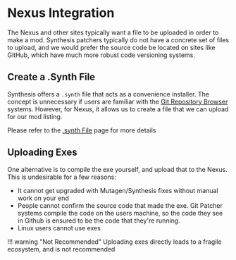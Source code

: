 # Nexus Integration
The Nexus and other sites typically want a file to be uploaded in order to make a mod.   Synthesis patchers typically do not have a concrete set of files to upload, and we would prefer the source code be located on sites like GitHub, which have much more robust code versioning systems.

## Create a .Synth File
Synthesis offers a `.synth` file that acts as a convenience installer.   The concept is unnecessary if users are familiar with the [Git Repository Browser](Typical-Usage.md#browse) systems.  However, for Nexus, it allows us to create a file that we can upload for our mod listing.

Please refer to the [.synth File](Synth-File.md) page for more details

## Uploading Exes
One alternative is to compile the exe yourself, and upload that to the Nexus.  This is undesirable for a few reasons:

- It cannot get upgraded with Mutagen/Synthesis fixes without manual work on your end
- People cannot confirm the source code that made the exe.  Git Patcher systems compile the code on the users machine, so the code they see in Github is ensured to be the code that they're running.
- Linux users cannot use exes

!!! warning "Not Recommended"
    Uploading exes directly leads to a fragile ecosystem, and is not recommended